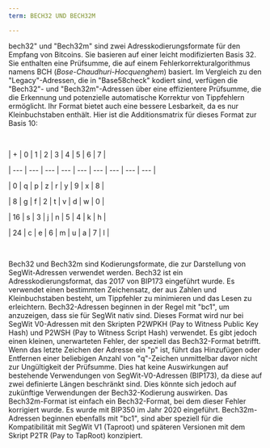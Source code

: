 ```yaml
---
term: BECH32 UND BECH32M

---
```

bech32" und "Bech32m" sind zwei Adresskodierungsformate für den Empfang von Bitcoins. Sie basieren auf einer leicht modifizierten Basis 32. Sie enthalten eine Prüfsumme, die auf einem Fehlerkorrekturalgorithmus namens BCH (*Bose-Chaudhuri-Hocquenghem*) basiert. Im Vergleich zu den "Legacy"-Adressen, die in "Base58check" kodiert sind, verfügen die "Bech32"- und "Bech32m"-Adressen über eine effizientere Prüfsumme, die die Erkennung und potenzielle automatische Korrektur von Tippfehlern ermöglicht. Ihr Format bietet auch eine bessere Lesbarkeit, da es nur Kleinbuchstaben enthält. Hier ist die Additionsmatrix für dieses Format zur Basis 10:

&nbsp;

| + | 0 | 1 | 2 | 3 | 4 | 5 | 6 | 7 |

| --- | --- | --- | --- | --- | --- | --- | --- | --- |

| 0 | q | p | z | r | y | 9 | x | 8 |

| 8 | g | f | 2 | t | v | d | w | 0 |

| 16 | s | 3 | j | n | 5 | 4 | k | h |

| 24 | c | e | 6 | m | u | a | 7 | l |

&nbsp;

Bech32 und Bech32m sind Kodierungsformate, die zur Darstellung von SegWit-Adressen verwendet werden. Bech32 ist ein Adresskodierungsformat, das 2017 von BIP173 eingeführt wurde. Es verwendet einen bestimmten Zeichensatz, der aus Zahlen und Kleinbuchstaben besteht, um Tippfehler zu minimieren und das Lesen zu erleichtern. Bech32-Adressen beginnen in der Regel mit "bc1", um anzuzeigen, dass sie für SegWit nativ sind. Dieses Format wird nur bei SegWit V0-Adressen mit den Skripten P2WPKH (Pay to Witness Public Key Hash) und P2WSH (Pay to Witness Script Hash) verwendet. Es gibt jedoch einen kleinen, unerwarteten Fehler, der speziell das Bech32-Format betrifft. Wenn das letzte Zeichen der Adresse ein "p" ist, führt das Hinzufügen oder Entfernen einer beliebigen Anzahl von "q"-Zeichen unmittelbar davor nicht zur Ungültigkeit der Prüfsumme. Dies hat keine Auswirkungen auf bestehende Verwendungen von SegWit-V0-Adressen (BIP173), da diese auf zwei definierte Längen beschränkt sind. Dies könnte sich jedoch auf zukünftige Verwendungen der Bech32-Kodierung auswirken. Das Bech32m-Format ist einfach ein Bech32-Format, bei dem dieser Fehler korrigiert wurde. Es wurde mit BIP350 im Jahr 2020 eingeführt. Bech32m-Adressen beginnen ebenfalls mit "bc1", sind aber speziell für die Kompatibilität mit SegWit V1 (Taproot) und späteren Versionen mit dem Skript P2TR (Pay to TapRoot) konzipiert.